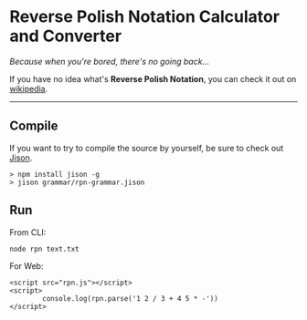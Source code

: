 # Reverse Polish Notation Calculator and Converter

_Because when you're bored, there's no going back..._


If you have no idea what's **Reverse Polish Notation**, you can check it out on [wikipedia](https://www.google.com/url?sa=t&rct=j&q=&esrc=s&source=web&cd=3&cad=rja&uact=8&ved=0ahUKEwjH45v8x67YAhXJ4IMKHS_4B_cQFggvMAI&url=https%3A%2F%2Fen.wikipedia.org%2Fwiki%2FReverse_Polish_notation&usg=AOvVaw2mN4WrOI1Sk0mYPBG9JB3U).


---

## Compile

If you want to try to compile the source by yourself, be sure to check out [Jison](https://github.com/zaach/jison).


    > npm install jison -g
    > jison grammar/rpn-grammar.jison
    
## Run


From CLI:

    node rpn text.txt 
    
For Web:

    <script src="rpn.js"></script>
    <script>
            console.log(rpn.parse('1 2 / 3 + 4 5 * -'))
    </script>